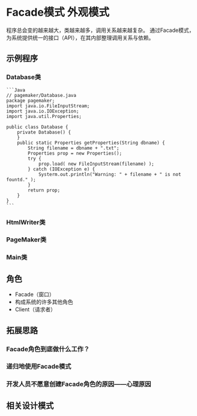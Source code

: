 # Facade模式 外观模式

程序总会变的越来越大，类越来越多，调用关系越来越复杂。
通过Facade模式，为系统提供统一的接口（API），在其内部整理调用关系与依赖。

## 示例程序
### Database类
	
	```Java
	// pagemaker/Database.java
	package pagemaker;
	import java.io.FileInputStream;
	import java.io.IOException;
	import java.util.Properties;
	
	public class Database {
		private Database() {
		}
		public static Properties getProperties(String dbname) {
			String filename = dbname + ".txt";
			Properties prop = new Properties();
			try {
				prop.load( new FileInputStream(filename) );
			} catch (IOException e) {
				Systerm.out.println("Warning: " + filename + " is not fountd." );
			}
			return prop;
		}
	}
	```
	
### HtmlWriter类
### PageMaker类
### Main类

## 角色
* Facade（窗口）
* 构成系统的许多其他角色
* Client（请求者）

## 拓展思路
### Facade角色到底做什么工作？
### 递归地使用Facade模式
### 开发人员不愿意创建Facade角色的原因——心理原因

## 相关设计模式
